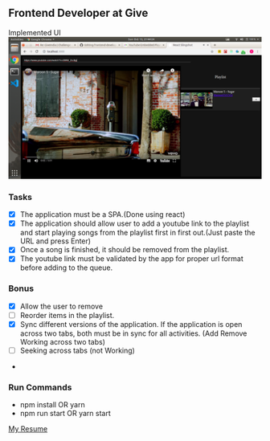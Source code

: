 ## Frontend Developer at Give

Implemented UI
![Implemented UI](screenshot/scrshot.png)

### Tasks
- [x] The application must be a SPA.(Done using react)
- [x] The application should allow user to add a youtube link to the playlist and start playing songs from the playlist first in first out.(Just paste the URL and press Enter)
- [x] Once a song is finished, it should be removed from the playlist.
- [x] The youtube link must be validated by the app for proper url format before adding to the queue.

### Bonus

- [x] Allow the user to remove 
- [ ] Reorder items in the playlist.
- [x] Sync different versions of the application. If the application is open across two tabs, both must be in sync for all activities. (Add Remove Working across two tabs)
- [ ] Seeking across tabs (not Working)
-

### Run Commands
- npm install OR yarn
- npm run start OR yarn start

[My Resume](https://drive.google.com/file/d/1i45hPdBMWk6oUeTmkfflFWB_eMynLZjP/view?usp=sharing)

